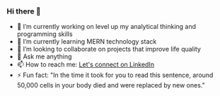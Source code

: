 ### Hi there 👋

- 🔭 I’m currently working on level up my analytical thinking and programming skills
- 🌱 I’m currently learning MERN technology stack
- 👯 I’m looking to collaborate on projects that improve life quality
- 💬 Ask me anything
- 📫 How to reach me: [Let's connect on LinkedIn](https://www.linkedin.com/in/mariuscristian)
- ⚡ Fun fact: "In the time it took for you to read this sentence, around 50,000 cells in your body died and were replaced by new ones."
